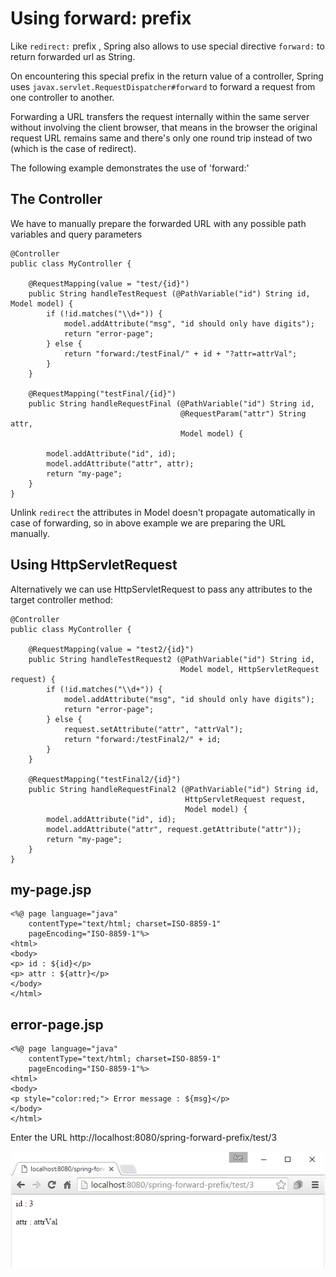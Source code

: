 # Using forward: prefix

Like `redirect:` prefix , Spring also allows to use special directive `forward:` to return forwarded url as String.

On encountering this special prefix in the return value of a controller, Spring uses `javax.servlet.RequestDispatcher#forward` to forward a request from one controller to another.

Forwarding a URL transfers the request internally within the same server without involving the client browser, that means in the browser the original request URL remains same and there's only one round trip instead of two (which is the case of redirect).
	
The following example demonstrates the use of 'forward:'

## The Controller

We have to manually prepare the forwarded URL with any possible path variables and query parameters

```
@Controller
public class MyController {

    @RequestMapping(value = "test/{id}")
    public String handleTestRequest (@PathVariable("id") String id, Model model) {
        if (!id.matches("\\d+")) {
            model.addAttribute("msg", "id should only have digits");
            return "error-page";
        } else {
            return "forward:/testFinal/" + id + "?attr=attrVal";
        }
    }

    @RequestMapping("testFinal/{id}")
    public String handleRequestFinal (@PathVariable("id") String id,
                                      @RequestParam("attr") String attr,
                                      Model model) {

        model.addAttribute("id", id);
        model.addAttribute("attr", attr);
        return "my-page";
    }
}
```

Unlink `redirect` the attributes in Model doesn't propagate automatically in case of forwarding, so in above example we are preparing the URL manually.

## Using HttpServletRequest

Alternatively we can use HttpServletRequest to pass any attributes to the target controller method:

```
@Controller
public class MyController {

    @RequestMapping(value = "test2/{id}")
    public String handleTestRequest2 (@PathVariable("id") String id,
                                      Model model, HttpServletRequest request) {
        if (!id.matches("\\d+")) {
            model.addAttribute("msg", "id should only have digits");
            return "error-page";
        } else {
            request.setAttribute("attr", "attrVal");
            return "forward:/testFinal2/" + id;
        }
    }

    @RequestMapping("testFinal2/{id}")
    public String handleRequestFinal2 (@PathVariable("id") String id,
                                       HttpServletRequest request,
                                       Model model) {
        model.addAttribute("id", id);
        model.addAttribute("attr", request.getAttribute("attr"));
        return "my-page";
    }
}
```

## my-page.jsp

```
<%@ page language="java"
    contentType="text/html; charset=ISO-8859-1"
    pageEncoding="ISO-8859-1"%>
<html>
<body>
<p> id : ${id}</p>
<p> attr : ${attr}</p>
</body>
</html>
```

## error-page.jsp

```
<%@ page language="java"
    contentType="text/html; charset=ISO-8859-1"
    pageEncoding="ISO-8859-1"%>
<html>
<body>
<p style="color:red;"> Error message : ${msg}</p>
</body>
</html>
```

Enter the URL http://localhost:8080/spring-forward-prefix/test/3

![module](images/output1.png)